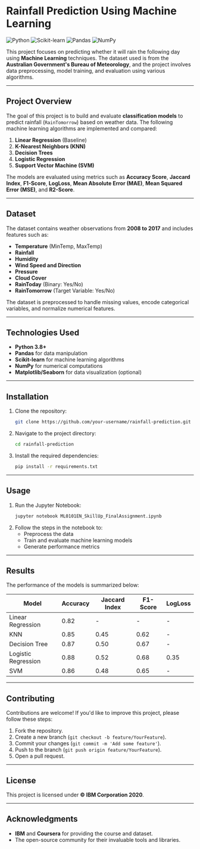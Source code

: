 # **Rainfall Prediction Using Machine Learning**

![Python](https://img.shields.io/badge/Python-3.8%2B-blue)
![Scikit-learn](https://img.shields.io/badge/Scikit--learn-1.0.2-green)
![Pandas](https://img.shields.io/badge/Pandas-1.3.4-orange)
![NumPy](https://img.shields.io/badge/NumPy-1.21.4-yellow)

This project focuses on predicting whether it will rain the following day using **Machine Learning** techniques. The dataset used is from the **Australian Government's Bureau of Meteorology**, and the project involves data preprocessing, model training, and evaluation using various algorithms.

---

## **Project Overview**

The goal of this project is to build and evaluate **classification models** to predict rainfall (`RainTomorrow`) based on weather data. The following machine learning algorithms are implemented and compared:

1. **Linear Regression** (Baseline)
2. **K-Nearest Neighbors (KNN)**
3. **Decision Trees**
4. **Logistic Regression**
5. **Support Vector Machine (SVM)**

The models are evaluated using metrics such as **Accuracy Score**, **Jaccard Index**, **F1-Score**, **LogLoss**, **Mean Absolute Error (MAE)**, **Mean Squared Error (MSE)**, and **R2-Score**.

---

## **Dataset**

The dataset contains weather observations from **2008 to 2017** and includes features such as:

- **Temperature** (MinTemp, MaxTemp)
- **Rainfall**
- **Humidity**
- **Wind Speed and Direction**
- **Pressure**
- **Cloud Cover**
- **RainToday** (Binary: Yes/No)
- **RainTomorrow** (Target Variable: Yes/No)

The dataset is preprocessed to handle missing values, encode categorical variables, and normalize numerical features.

---

## **Technologies Used**

- **Python 3.8+**
- **Pandas** for data manipulation
- **Scikit-learn** for machine learning algorithms
- **NumPy** for numerical computations
- **Matplotlib/Seaborn** for data visualization (optional)

---

## **Installation**

1. Clone the repository:
   ```bash
   git clone https://github.com/your-username/rainfall-prediction.git
   ```
2. Navigate to the project directory:
   ```bash
   cd rainfall-prediction
   ```
3. Install the required dependencies:
   ```bash
   pip install -r requirements.txt
   ```

---

## **Usage**

1. Run the Jupyter Notebook:
   ```bash
   jupyter notebook ML0101EN_SkillUp_FinalAssignment.ipynb
   ```
2. Follow the steps in the notebook to:
   - Preprocess the data
   - Train and evaluate machine learning models
   - Generate performance metrics

---

## **Results**

The performance of the models is summarized below:

| Model               | Accuracy | Jaccard Index | F1-Score | LogLoss |
|---------------------|----------|---------------|----------|---------|
| Linear Regression   | 0.82     | -             | -        | -       |
| KNN                 | 0.85     | 0.45          | 0.62     | -       |
| Decision Tree       | 0.87     | 0.50          | 0.67     | -       |
| Logistic Regression | 0.88     | 0.52          | 0.68     | 0.35    |
| SVM                 | 0.86     | 0.48          | 0.65     | -       |

---

## **Contributing**

Contributions are welcome! If you'd like to improve this project, please follow these steps:

1. Fork the repository.
2. Create a new branch (`git checkout -b feature/YourFeature`).
3. Commit your changes (`git commit -m 'Add some feature'`).
4. Push to the branch (`git push origin feature/YourFeature`).
5. Open a pull request.

---

## **License**

This project is licensed under **© IBM Corporation 2020**.

---

## **Acknowledgments**

- **IBM** and **Coursera** for providing the course and dataset.
- The open-source community for their invaluable tools and libraries.
